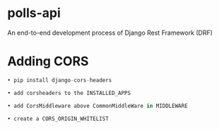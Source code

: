 # polls-api
An end-to-end development process of Django Rest Framework (DRF)

# Adding CORS

```python
• pip install django-cors-headers

• add corsheaders to the INSTALLED_APPS

• add CorsMiddleware above CommonMiddleWare in MIDDLEWARE

• create a CORS_ORIGIN_WHITELIST

```